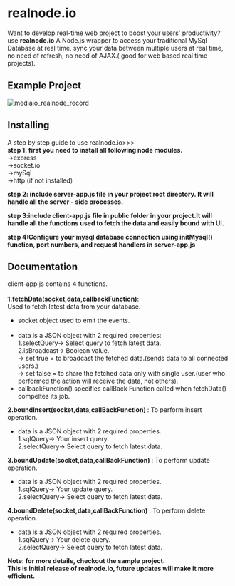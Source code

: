 # realnode.io
Want to develop real-time web project to boost your users' productivity? use <b>realnode.io</b>  A Node.js wrapper to access your traditional MySql Database at real time, sync your data between multiple users at real time, no need of refresh, no need of AJAX.( good for web based real time projects).

## Example Project
![mediaio_realnode_record](https://user-images.githubusercontent.com/30389552/58378117-ab34a500-7fab-11e9-810e-03c90e6cade4.gif)

## Installing
A step by step guide to use realnode.io>>><br/>
<b>step 1: first you need to install all following node modules.</b><br/>
		->express<br/>
		->socket.io<br/>
		->mySql<br/>
		->http (if not installed)<br/>

<b>step 2: include server-app.js file in your project root directory. It will handle all the server - side    processes.</b>

<b>step 3:include client-app.js file in public folder in your project.It will handle all the functions used to fetch the data and easily bound with UI.</b>

<b>step 4:Configure your mysql database connection using initMysql() function, port numbers, and request handlers in server-app.js</b>

## Documentation
client-app.js contains 4 functions.<br/><br/>
	   <b>1.fetchData(socket,data,callbackFunction)</b>:<br/>
	   Used to fetch latest data from your database.<br/>
	   <ul>
     <li>socket object used to emit the events.</li>		
     <li>data is a JSON object with 2 required properties:<br/>
	      1.selectQuery-> Select query to fetch latest data.<br/>
        2.isBroadcast-> Boolean value.<br/> 
          -> set true = to broadcast the fetched data.(sends data to all connected users.)<br/>
          -> set false = to share the fetched data only with single user.(user who performed the action will receive the data, not      others).<br/></li>
      <li>callbackFunction() specifies callBack Function called when fetchData() compeltes its job.</li>
    </ul>
<b>2.boundInsert(socket,data,callBackFunction) </b>:
       To perform insert operation.<br/>
		  <ul><li>data is a JSON object with 2 required properties.<br/>
		  	1.sqlQuery-> Your insert query.<br/>
    		2.selectQuery-> Select query to fetch latest data.<br/>
       </li></ul> 
<b>3.boundUpdate(socket,data,callBackFunction) </b>:
       To perform update operation.<br/>
		  <ul><li>data is a JSON object with 2 required properties.<br/>
		  	1.sqlQuery-> Your update query.<br/>
    		2.selectQuery-> Select query to fetch latest data.<br/>
	    </li></ul>
<b>4.boundDelete(socket,data,callBackFunction) </b>:
       To perform delete operation.<br/>
		  <ul><li>data is a JSON object with 2 required properties.<br/>
		  	1.sqlQuery-> Your delete query.<br/>
    		2.selectQuery-> Select query to fetch latest data.<br/>
      </li></ul>
<b>Note: for more details, checkout the sample project.</b><br/>
<b>This is initial release of realnode.io, future updates will make it more efficient.</b>

